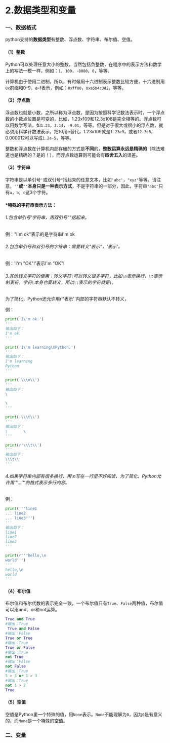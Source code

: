 # 2.数据类型和变量

### 一、数据格式

python支持的**数据类型**有整数、浮点数、字符串、布尔值、空值。

#### （1）整数

Python可以处理任意大小的整数，当然包括负整数，在程序中的表示方法和数学上的写法一模一样，例如：`1`，`100`，`-8080`，`0`，等等。

计算机由于使用二进制，所以，有时候用十六进制表示整数比较方便，十六进制用`0x`前缀和0-9，a-f表示，例如：`0xff00`，`0xa5b4c3d2`，等等。

#### （2）浮点数

浮点数也就是小数，之所以称为浮点数，是因为按照科学记数法表示时，一个浮点数的小数点位置是可变的，比如，1.23x109和12.3x108是完全相等的。浮点数可以用数学写法，如`1.23`，`3.14`，`-9.01`，等等。但是对于很大或很小的浮点数，就必须用科学计数法表示，把10用e替代，1.23x109就是`1.23e9`，或者`12.3e8`，0.000012可以写成`1.2e-5`，等等。

整数和浮点数在计算机内部存储的方式是**不同**的，**整数运算永远是精确的**（除法难道也是精确的？是的！），而浮点数运算则可能会有**四舍五入**的误差。

#### （3）字符串

字符串是以单引号`'`或双引号`"`括起来的任意文本，比如`'abc'`，`"xyz"`等等。请注意，`''`**或**`""`**本身只是一种表示方式**，不是字符串的一部分，因此，字符串`'abc'`只有`a`，`b`，`c`这3个字符。

#### \*特殊的字符串表示方法：

###### 1.包含单引号'字符串，用双引号""括起来。

例："I'm ok"表示的是字符串I'm ok

###### 2.包含单引号和双引号的字符串：需要转义\"表示“，\'表示'。

例：'I\'m \"OK\"!'表示I'm "OK"!

###### 3.其他转义字符的使用：转义字符`\`可以转义很多字符，比如`\n`表示换行，`\t`表示制表符，字符`\`本身也要转义，所以`\\`表示的字符就是`\。`

为了简化，Python还允许用r''表示''内部的字符串默认不转义，

例：

```py
print('I\'m ok.')
'''
输出如下：
I'm ok.
'''

print('I\'m learning\nPython.')
'''
输出如下：
I'm learning
Python.
'''

print('\\\n\\')
'''
输出如下：
\

\
'''

print('\\\t\\')
'''
输出如下：
\       \
'''

print(r'\\\t\\')
'''
输出如下：
\\\t\\
'''
```

###### 4.如果字符串内部有很多换行，用\n写在一行里不好阅读，为了简化，Python允许用'''...'''的格式表示多行内容。

例：

```py
print('''line1
... line2
... line3''')
'''
输出如下：
line1
line2
line3
'''

print(r'''hello,\n
world''')
'''
hello,\n 
world 
'''
```

#### （4）布尔值

布尔值和布尔代数的表示完全一致，一个布尔值只有`True`、`False`两种值，布尔值可以用and、or和not运算。

```py
True and True
#输出：True
 True and False
#输出：False
True or True
#输出：True
True or False
#输出：True
not True
#输出：False
not False
#输出：True
5 > 3 or 1 > 3
#输出：True
not 1 > 2
True
```

#### （5）空值

空值是Python里一个特殊的值，用`None`表示。`None`不能理解为`0`，因为`0`是有意义的，而`None`是一个特殊的空值。

### 

### 二、变量





